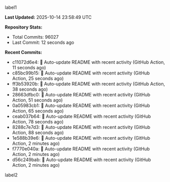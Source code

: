 
label1 
<!-- ACTIVITY_START -->
**Last Updated:** 2025-10-14 23:58:49 UTC

**Repository Stats:**
- Total Commits: 96027
- Last Commit: 12 seconds ago

**Recent Commits:**
- c11072d6e4: 🤖 Auto-update README with recent activity (GitHub Action, 11 seconds ago)
- c85bc99b15: 🤖 Auto-update README with recent activity (GitHub Action, 25 seconds ago)
- ff3b53920b: 🤖 Auto-update README with recent activity (GitHub Action, 38 seconds ago)
- 28663dfbc0: 🤖 Auto-update README with recent activity (GitHub Action, 51 seconds ago)
- 0a05983cb1: 🤖 Auto-update README with recent activity (GitHub Action, 65 seconds ago)
- ceab037b64: 🤖 Auto-update README with recent activity (GitHub Action, 78 seconds ago)
- 8288c7e7d3: 🤖 Auto-update README with recent activity (GitHub Action, 88 seconds ago)
- 1e588b39e6: 🤖 Auto-update README with recent activity (GitHub Action, 2 minutes ago)
- f7770e040a: 🤖 Auto-update README with recent activity (GitHub Action, 2 minutes ago)
- d56c249bab: 🤖 Auto-update README with recent activity (GitHub Action, 2 minutes ago)
<!-- ACTIVITY_END -->

label2
